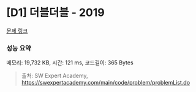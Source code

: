 # [D1] 더블더블 - 2019 

[문제 링크](https://swexpertacademy.com/main/code/problem/problemDetail.do?contestProbId=AV5QDEX6AqwDFAUq) 

### 성능 요약

메모리: 19,732 KB, 시간: 121 ms, 코드길이: 365 Bytes



> 출처: SW Expert Academy, https://swexpertacademy.com/main/code/problem/problemList.do